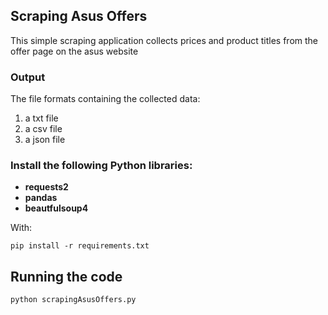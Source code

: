 ## Scraping Asus Offers

This simple scraping application collects prices and product titles from the offer page on the asus website

### Output
The file formats containing the collected data:
1) a txt file
2) a csv file
3) a json file

### Install the following Python libraries:

 * **requests2** 
 * **pandas**
 * **beautfulsoup4**

With:
```
pip install -r requirements.txt
```

## Running the code

```
python scrapingAsusOffers.py
```
